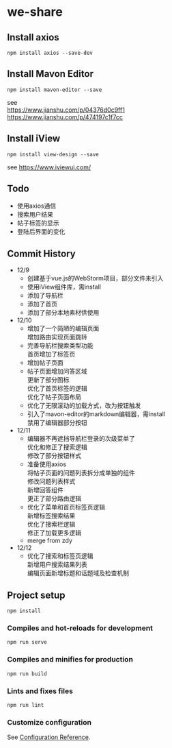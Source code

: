 # we-share

## Install axios  
```$xslt
npm install axios --save-dev  
```

## Install Mavon Editor  
```$xslt
npm install mavon-editor --save  
```
see  
https://www.jianshu.com/p/04376d0c9ff1  
https://www.jianshu.com/p/474197c1f7cc  

## Install iView  
```$xslt
npm install view-design --save  
```
see https://www.iviewui.com/  

## Todo  
* 使用axios通信  
* 搜索用户结果  
* 帖子标签的显示  
* 登陆后界面的变化  

## Commit History  
* 12/9  
  * 创建基于vue.js的WebStorm项目，部分文件未引入  
  * 使用iView组件库，需install  
  * 添加了导航栏  
  * 添加了首页  
  * 添加了部分本地素材供使用  
* 12/10  
  * 增加了一个简陋的编辑页面  
    增加路由实现页面跳转  
  * 完善导航栏搜索类型功能  
    首页增加了标签页
  * 增加帖子页面  
  * 帖子页面增加问答区域  
    更新了部分图标  
    优化了首页标签的逻辑  
    优化了帖子页面布局  
  * 优化了无限滚动的加载方式，改为按钮触发  
  * 引入了mavon-editor的markdown编辑器，需install  
    禁用了编辑器部分按钮  
* 12/11  
  * 编辑器不再遮挡导航栏登录的次级菜单了  
    优化和修正了搜索逻辑  
    修改了部分按钮样式  
  * 准备使用axios  
    将帖子页面的问题列表拆分成单独的组件  
    修改问题列表样式  
    新增回答组件  
    更正了部分路由逻辑  
  * 优化了菜单和首页标签页逻辑  
    新增标签搜索结果  
    优化了搜索栏逻辑  
    修正了加载更多逻辑  
  * merge from zdy
* 12/12  
  * 优化了搜索和标签页逻辑  
    新增用户搜索结果列表  
    编辑页面新增标题和话题域及检查机制  

## Project setup
```
npm install
```

### Compiles and hot-reloads for development
```
npm run serve
```

### Compiles and minifies for production
```
npm run build
```

### Lints and fixes files
```
npm run lint
```

### Customize configuration
See [Configuration Reference](https://cli.vuejs.org/config/).
